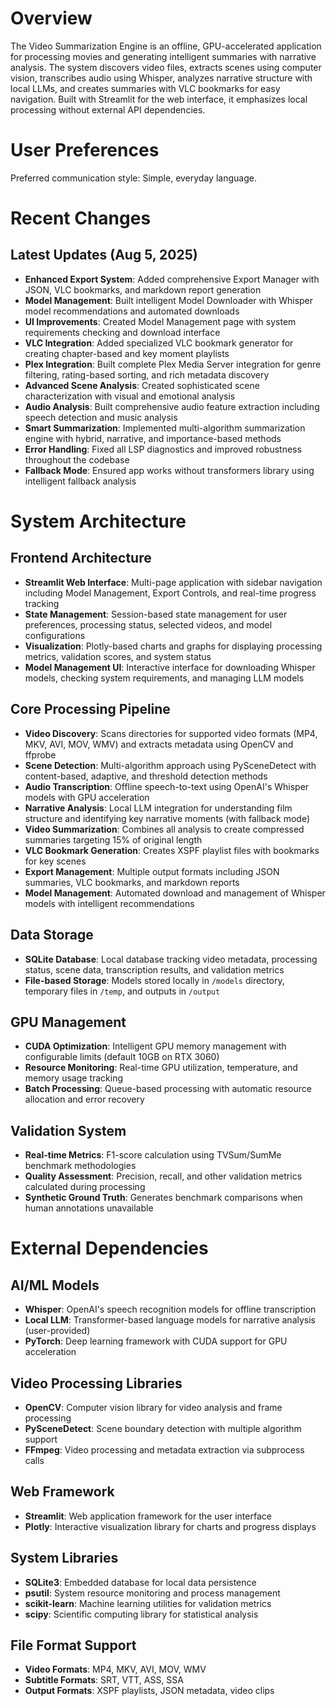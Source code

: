 # Overview

The Video Summarization Engine is an offline, GPU-accelerated application for processing movies and generating intelligent summaries with narrative analysis. The system discovers video files, extracts scenes using computer vision, transcribes audio using Whisper, analyzes narrative structure with local LLMs, and creates summaries with VLC bookmarks for easy navigation. Built with Streamlit for the web interface, it emphasizes local processing without external API dependencies.

# User Preferences

Preferred communication style: Simple, everyday language.

# Recent Changes

## Latest Updates (Aug 5, 2025)
- **Enhanced Export System**: Added comprehensive Export Manager with JSON, VLC bookmarks, and markdown report generation
- **Model Management**: Built intelligent Model Downloader with Whisper model recommendations and automated downloads
- **UI Improvements**: Created Model Management page with system requirements checking and download interface
- **VLC Integration**: Added specialized VLC bookmark generator for creating chapter-based and key moment playlists
- **Plex Integration**: Built complete Plex Media Server integration for genre filtering, rating-based sorting, and rich metadata discovery
- **Advanced Scene Analysis**: Created sophisticated scene characterization with visual and emotional analysis
- **Audio Analysis**: Built comprehensive audio feature extraction including speech detection and music analysis
- **Smart Summarization**: Implemented multi-algorithm summarization engine with hybrid, narrative, and importance-based methods
- **Error Handling**: Fixed all LSP diagnostics and improved robustness throughout the codebase
- **Fallback Mode**: Ensured app works without transformers library using intelligent fallback analysis

# System Architecture

## Frontend Architecture
- **Streamlit Web Interface**: Multi-page application with sidebar navigation including Model Management, Export Controls, and real-time progress tracking
- **State Management**: Session-based state management for user preferences, processing status, selected videos, and model configurations
- **Visualization**: Plotly-based charts and graphs for displaying processing metrics, validation scores, and system status
- **Model Management UI**: Interactive interface for downloading Whisper models, checking system requirements, and managing LLM models

## Core Processing Pipeline
- **Video Discovery**: Scans directories for supported video formats (MP4, MKV, AVI, MOV, WMV) and extracts metadata using OpenCV and ffprobe
- **Scene Detection**: Multi-algorithm approach using PySceneDetect with content-based, adaptive, and threshold detection methods
- **Audio Transcription**: Offline speech-to-text using OpenAI's Whisper models with GPU acceleration
- **Narrative Analysis**: Local LLM integration for understanding film structure and identifying key narrative moments (with fallback mode)
- **Video Summarization**: Combines all analysis to create compressed summaries targeting 15% of original length
- **VLC Bookmark Generation**: Creates XSPF playlist files with bookmarks for key scenes
- **Export Management**: Multiple output formats including JSON summaries, VLC bookmarks, and markdown reports
- **Model Management**: Automated download and management of Whisper models with intelligent recommendations

## Data Storage
- **SQLite Database**: Local database tracking video metadata, processing status, scene data, transcription results, and validation metrics
- **File-based Storage**: Models stored locally in `/models` directory, temporary files in `/temp`, and outputs in `/output`

## GPU Management
- **CUDA Optimization**: Intelligent GPU memory management with configurable limits (default 10GB on RTX 3060)
- **Resource Monitoring**: Real-time GPU utilization, temperature, and memory usage tracking
- **Batch Processing**: Queue-based processing with automatic resource allocation and error recovery

## Validation System
- **Real-time Metrics**: F1-score calculation using TVSum/SumMe benchmark methodologies
- **Quality Assessment**: Precision, recall, and other validation metrics calculated during processing
- **Synthetic Ground Truth**: Generates benchmark comparisons when human annotations unavailable

# External Dependencies

## AI/ML Models
- **Whisper**: OpenAI's speech recognition models for offline transcription
- **Local LLM**: Transformer-based language models for narrative analysis (user-provided)
- **PyTorch**: Deep learning framework with CUDA support for GPU acceleration

## Video Processing Libraries
- **OpenCV**: Computer vision library for video analysis and frame processing
- **PySceneDetect**: Scene boundary detection with multiple algorithm support
- **FFmpeg**: Video processing and metadata extraction via subprocess calls

## Web Framework
- **Streamlit**: Web application framework for the user interface
- **Plotly**: Interactive visualization library for charts and progress displays

## System Libraries
- **SQLite3**: Embedded database for local data persistence
- **psutil**: System resource monitoring and process management
- **scikit-learn**: Machine learning utilities for validation metrics
- **scipy**: Scientific computing library for statistical analysis

## File Format Support
- **Video Formats**: MP4, MKV, AVI, MOV, WMV
- **Subtitle Formats**: SRT, VTT, ASS, SSA
- **Output Formats**: XSPF playlists, JSON metadata, video clips